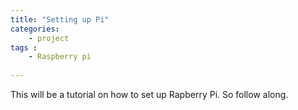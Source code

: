 ```yaml
---
title: "Setting up Pi"
categories:
    - project
tags :
    - Raspberry pi
    
---
```


This will be a tutorial on how to set up Rapberry Pi. So follow along.
